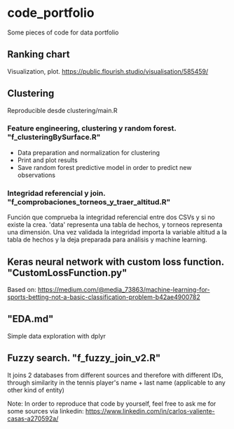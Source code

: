 # code_portfolio
Some pieces of code for data portfolio

## Ranking chart
Visualization, plot.
https://public.flourish.studio/visualisation/585459/

## Clustering
Reproducible desde clustering/main.R
### Feature engineering, clustering y random forest. "f_clusteringBySurface.R"
- Data preparation and normalization for clustering
- Print and plot results
- Save random forest predictive model in order to predict new observations
### Integridad referencial y join. "f_comprobaciones_torneos_y_traer_altitud.R"
Función que comprueba la integridad referencial entre dos CSVs y si no existe la crea. 'data' representa una tabla de hechos, y torneos representa una dimensión. Una vez validada la integridad importa la variable altitud a la tabla de hechos y la deja preparada para análisis y machine learning.

## Keras neural network with custom loss function. "CustomLossFunction.py"
Based on: https://medium.com/@media_73863/machine-learning-for-sports-betting-not-a-basic-classification-problem-b42ae4900782

## "EDA.md"
Simple data exploration with dplyr

## Fuzzy search. "f_fuzzy_join_v2.R"
It joins 2 databases from different sources and therefore with different IDs, through similarity in the tennis player's name + last name (applicable to any other kind of entity)

Note: In order to reproduce that code by yourself, feel free to ask me for some sources via linkedin:
https://www.linkedin.com/in/carlos-valiente-casas-a270592a/
